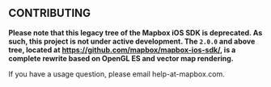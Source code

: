 CONTRIBUTING
------------

**Please note that this legacy tree of the Mapbox iOS SDK is deprecated. As such, this project is not under active development. The `2.0.0` and above tree, located at https://github.com/mapbox/mapbox-ios-sdk/, is a complete rewrite based on OpenGL ES and vector map rendering.**

If you have a usage question, please email help-at-mapbox.com. 
